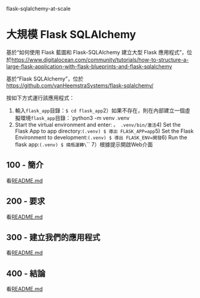 flask-sqlalchemy-at-scale

# 大規模 Flask SQLAlchemy

基於“如何使用 Flask 藍圖和 Flask-SQLAlchemy 建立大型 Flask 應用程式”，位於<https://www.digitalocean.com/community/tutorials/how-to-structure-a-large-flask-application-with-flask-blueprints-and-flask-sqlalchemy>

基於“Flask SQLAlchemy”，位於<https://github.com/vanHeemstraSystems/flask-sqlalchemy/>

按如下方式運行該應用程式：

1) 輸入`flask_app`目錄：`$ cd flask_app`2）如果不存在，則在內部建立一個虛擬環境`flask_app`目錄：`python3 -m venv .venv
3) Start the virtual environment and enter: `。 .venv/bin/激活`4) Set the Flask App to app directory:`(.venv) $ 導出 FLASK_APP=app`5) Set the Flask Environment to development:`(.venv) $ 導出 FLASK_ENV=開發`6) Run the flask app:`(.venv) $ 燒瓶運轉\`\`\`
7）根據提示開啟Web介面

## 100 - 簡介

看[README.md](./100/README.md)

## 200 - 要求

看[README.md](./200/README.md)

## 300 - 建立我們的應用程式

看[README.md](./300/README.md)

## 400 - 結論

看[README.md](./400/README.md)
